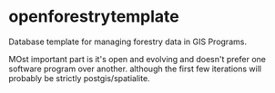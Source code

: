 openforestrytemplate
====================

Database template for managing forestry data in GIS Programs. 

MOst important part is it's open and evolving and doesn't prefer one software program over another. although the first few iterations will probably be strictly postgis/spatialite. 

